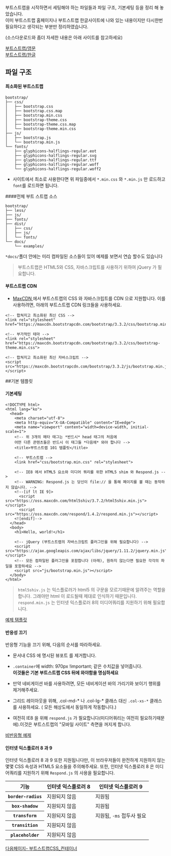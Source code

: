﻿
부트스트랩을 시작하면서 세팅해야 하는 파일들과 파일 구조, 기본세팅 등을 정리 해 놓았습니다.  
이미 부트스트랩 홈페이지나 부트스트랩 한글사이트에 나와 있는 내용이지만 다시한번 필요하다고 생각되는 부분만 정리하였습니다.

(소스다운로드와 좀더 자세한 내용은 아래 사이트를 참고하세요)

[부트스트랩/영문](http://getbootstrap.com/getting-started/)  
[부트스트랩/한글](http://bootstrapk.com/getting-started/)


## 파일 구조

#### 최소화된 부트스트랩

```
bootstrap/
├── css/
│   ├── bootstrap.css
│   ├── bootstrap.css.map
│   ├── bootstrap.min.css
│   ├── bootstrap-theme.css
│   ├── bootstrap-theme.css.map
│   └── bootstrap-theme.min.css
├── js/
│   ├── bootstrap.js
│   └── bootstrap.min.js
└── fonts/
    ├── glyphicons-halflings-regular.eot
    ├── glyphicons-halflings-regular.svg
    ├── glyphicons-halflings-regular.ttf
    ├── glyphicons-halflings-regular.woff
    └── glyphicons-halflings-regular.woff2
```

* 사이트에서 최소로 사용한다면 위 파일중에서 `*.min.css` 와 `*.min.js` 만 로드하고 `font`를 로드하면 됩니다.

####전체 부트 스트랩 소스 

```
bootstrap/
├── less/
├── js/
├── fonts/
├── dist/
│   ├── css/
│   ├── js/
│   └── fonts/
└── docs/
    └── examples/
```

`*docs/`폴더 안에는 미리 컴파일된 소스들이 있어 예제를 보면서 연습 할수도 있습니다

> 부트스트랩은 HTML5와 CSS, 자바스크립트를 사용하기 위하여  jQuery 가 
> 필요합니다.  

#### 부트스트랩 CDN 

  * [MaxCDN ](https://www.maxcdn.com/) 에서 부트스트랩의 CSS 와 자바스크립트를 CDN 으로 지원합니다. 이를 사용하려면, 아래의 부트스트랩 CDN 링크들을 사용하세요.

```
<!-- 합쳐지고 최소화된 최신 CSS -->
<link rel="stylesheet" href="https://maxcdn.bootstrapcdn.com/bootstrap/3.3.2/css/bootstrap.min.css">

<!-- 부가적인 테마 -->
<link rel="stylesheet" href="https://maxcdn.bootstrapcdn.com/bootstrap/3.3.2/css/bootstrap-theme.min.css">

<!-- 합쳐지고 최소화된 최신 자바스크립트 -->
<script src="https://maxcdn.bootstrapcdn.com/bootstrap/3.3.2/js/bootstrap.min.js"></script>
```

##기본 템플릿 

#### 기본세팅

```
<!DOCTYPE html>
<html lang="ko">
  <head>
    <meta charset="utf-8">
    <meta http-equiv="X-UA-Compatible" content="IE=edge">
    <meta name="viewport" content="width=device-width, initial-scale=1">
    <!-- 위 3개의 메타 태그는 *반드시* head 태그의 처음에 
    어떤 다른 콘텐츠들은 반드시 이 태그들 *다음에* 와야 합니다 -->
    <title>부트스트랩 101 템플릿</title>

    <!-- 부트스트랩 -->
    <link href="css/bootstrap.min.css" rel="stylesheet">

    <!-- IE8 에서 HTML5 요소와 미디어 쿼리를 위한 HTML5 shim 와 Respond.js -->
    <!-- WARNING: Respond.js 는 당신이 file:// 을 통해 페이지를 볼 때는 동작하지 않습니다. -->
    <!--[if lt IE 9]>
      <script src="https://oss.maxcdn.com/html5shiv/3.7.2/html5shiv.min.js"></script>
      <script src="https://oss.maxcdn.com/respond/1.4.2/respond.min.js"></script>
    <![endif]-->
  </head>
  <body>
    <h1>Hello, world!</h1>

    <!-- jQuery (부트스트랩의 자바스크립트 플러그인을 위해 필요합니다) -->
    <script src="https://ajax.googleapis.com/ajax/libs/jquery/1.11.2/jquery.min.js"></script>
    <!-- 모든 컴파일된 플러그인을 포함합니다 (아래), 원하지 않는다면 필요한 각각의 파일을 포함하세요 -->
    <script src="js/bootstrap.min.js"></script>
  </body>
</html>
```

> `html5shiv.js` 는 익스플로러가 html5 의 구문을 모르기때문에 알려주는 역할을
> 합니다. 그래야만 html 이 로드될때 제대로 인식하기 때문입니다.
> `respond.min.js` 는 인터넷 익스플로러 8의 미디어쿼리를 지원하기 위해 
> 필요합니다.

[예제 템플릿](http://getbootstrap.com/getting-started/#examples)


#### 반응성 끄기 

반응형 기능을 끄기 위해, 다음의 순서를 따라하세요. 

* 문서내 CSS 에 명시된 뷰포트 <meta>를 제거합니다.
* `.container`에 width: 970px !important; 같은 수치값을 넣어줍니다.  
  **이것들은 기본 부트스트랩 CSS 뒤에 와야함을 명심하세요**

* 만약 네비게이션 바를 사용하려면, 모든 네비게이션 바의 가리기와 보이기 행위를 제거해주세요.
* 그리드 레이아웃을 위해, .col-md-* 나 .col-lg-* 클래스 대신 `.col-xs-*` 클래스를 사용하세요. ( 모든 해상도에서 동일하게 작동합니다.)

* 여전히 IE8 을 위해 `respond.js` 가 필요합니다(미디어쿼리는 여전히 필요하기때문에).이것은 부트스트랩의 "모바일 사이트" 측면을 꺼지게 합니다.


[비반응형 예제](http://bootstrapk.com/examples/non-responsive/)


#### 인터넷 익스플로러 8 과 9

인터넷 익스플로러 8 과 9 또한 지원됩니다만, 이 브라우저들이 완전하게 지원하지 않는 몇몇 CSS 속성과 HTML5 요소들을 주의해주세요. 또한, 인터넷 익스플로러 8 은 미디어쿼리를 지원하기 위해 `Respond.js` 의 사용을 필요합니다.

<html>
<head>
  <link rel="stylesheet" href="https://maxcdn.bootstrapcdn.com/bootstrap/3.3.2/css/bootstrap.min.css">
  <link rel="stylesheet" href="https://maxcdn.bootstrapcdn.com/bootstrap/3.3.2/css/bootstrap-theme.min.css">
  <script src="https://maxcdn.bootstrapcdn.com/bootstrap/3.3.2/js/bootstrap.min.js"></script>
  <title></title>
</head>
<body>
  <div class="">
    <table class="table table-bordered table-striped">
      <thead>
        <tr>
          <th class="col-xs-4">기능</th>
          <th class="col-xs-4">인터넷 익스플로러 8</th>
          <th class="col-xs-4">인터넷 익스플로러 9</th>
        </tr>
      </thead>
      <tbody>
        <tr>
          <th scope="row"><code>border-radius</code></th>
          <td class="text-danger"><span class="glyphicon glyphicon-remove" aria-hidden="true"></span> 지원되지 않음</td>
          <td class="text-success"><span class="glyphicon glyphicon-ok" aria-hidden="true"></span> 지원됨</td>
        </tr>
        <tr>
          <th scope="row"><code>box-shadow</code></th>
          <td class="text-danger"><span class="glyphicon glyphicon-remove" aria-hidden="true"></span> 지원되지 않음</td>
          <td class="text-success"><span class="glyphicon glyphicon-ok" aria-hidden="true"></span> 지원됨</td>
        </tr>
        <tr>
          <th scope="row"><code>transform</code></th>
          <td class="text-danger"><span class="glyphicon glyphicon-remove" aria-hidden="true"></span> 지원되지 않음</td>
          <td class="text-success"><span class="glyphicon glyphicon-ok" aria-hidden="true"></span> 지원됨, <code>-ms</code> 접두사 필요</td>
        </tr>
        <tr>
          <th scope="row"><code>transition</code></th>
          <td colspan="2" class="text-danger"><span class="glyphicon glyphicon-remove" aria-hidden="true"></span> 지원되지 않음</td>
        </tr>
        <tr>
          <th scope="row"><code>placeholder</code></th>
          <td colspan="2" class="text-danger"><span class="glyphicon glyphicon-remove" aria-hidden="true"></span> 지원되지 않음</td>
        </tr>
      </tbody>
    </table>
  </div>
</body>
</html>




[다음페이지- 부트스트랩CSS_컨테이너](css-container.md)



